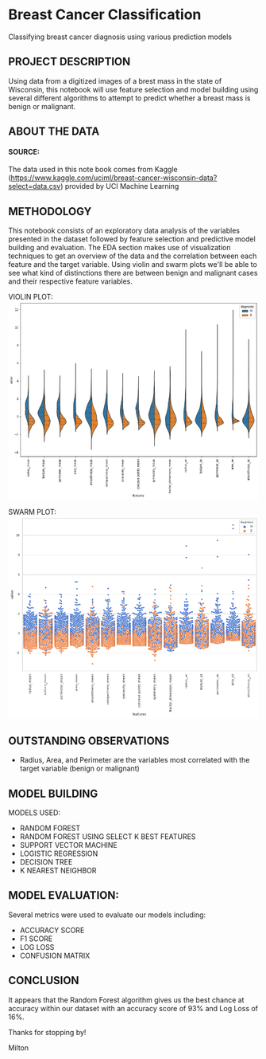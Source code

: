 # Breast Cancer Classification
Classifying breast cancer diagnosis using various prediction models

## PROJECT DESCRIPTION
Using data from a digitized images of a brest mass in the state of Wisconsin, this notebook will use feature selection and model building using several different algorithms to attempt to predict whether a breast mass is benign or malignant.

## ABOUT THE DATA 

#### SOURCE: 
The data used in this note book comes from Kaggle (https://www.kaggle.com/uciml/breast-cancer-wisconsin-data?select=data.csv)
provided by UCI Machine Learning


## METHODOLOGY

This notebook consists of an exploratory data analysis of the variables presented in the dataset followed by feature selection and predictive model building and evaluation. 
The EDA section makes use of visualization techniques to get an overview of the data and the correlation between each feature and the target variable.
Using violin and swarm plots we'll be able to see what kind of distinctions there are between benign and malignant cases and their respective feature variables.

VIOLIN PLOT: 
![alt text](violin_plot.png) 

SWARM PLOT:
![alt text](swarm_plot.png)

## OUTSTANDING OBSERVATIONS

* Radius, Area, and Perimeter are the variables most correlated with the target variable (benign or malignant)

## MODEL BUILDING

MODELS USED: 
* RANDOM FOREST
* RANDOM FOREST USING SELECT K BEST FEATURES
* SUPPORT VECTOR MACHINE
* LOGISTIC REGRESSION
* DECISION TREE
* K NEAREST NEIGHBOR

## MODEL EVALUATION: 
Several metrics were used to evaluate our models including:
* ACCURACY SCORE
* F1 SCORE
* LOG LOSS
* CONFUSION MATRIX

## CONCLUSION

It appears that the Random Forest algorithm gives us the best chance at accuracy within our dataset with an accuracy score of 93% and Log Loss of 16%.

Thanks for stopping by!

Milton
